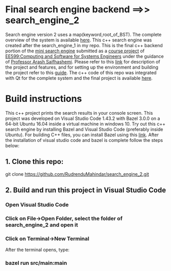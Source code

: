 # Final search engine backend ==>> search_engine_2
Search engine version 2 uses a map(keyword,root_of_BST). The complete overview of the system is available [here](https://github.com/anujp10/qt_search_engine/blob/master/User_guide.pdf). 
This c++ search engine was created after the search_engine_1 in my repo. 
This is the final c++ backend portion of the [mini search engine](https://github.com/anujp10/qt_search_engine) submitted as a [course project](https://github.com/ourarash/EE599_SP2020_Final_Project) of [EE599:Computing and Software for Systems Engineers](https://web-app.usc.edu/soc/syllabus/20201/30586.pdf) under the guidance of [Professor Arash Saifhashemi](https://www.linkedin.com/in/ourarash/). 
Please refer to this [link](https://github.com/anujp10/qt_search_engine/blob/master/README.md) for description of the project and features, and for setting up the environment and building the project refer to this [guide](https://github.com/anujp10/qt_search_engine/blob/master/User_guide.pdf).
The c++ code of this repo was integrated with Qt for the complete system and the final project is available [here](https://github.com/anujp10/qt_search_engine). 

# Build instructions
This c++ project prints the search results in your console screen. This project was developed on Visual Studio Code 1.43.2 with Bazel 3.0.0 on a 64-bit Ubuntu 16.04 inside a virtual machine in windows 10.
Try out this c++ search engine by installing Bazel and Visual Studio Code (preferably inside Ubuntu).
For building C++ files, you can install Bazel using this [link](https://docs.bazel.build/versions/master/install.html).
After the installation of visual studio code and bazel is complete follow the steps below:
## 1. Clone this repo:
git clone https://github.com/RudrenduMahindar/search_engine_2.git 

## 2. Build and run this project in Visual Studio Code
### Open Visual Studio Code
### Click on File->Open Folder, select the folder of search_engine_2 and open it
### Click on Terminal->New Terminal
After the terminal opens, type:
### bazel run src/main:main





